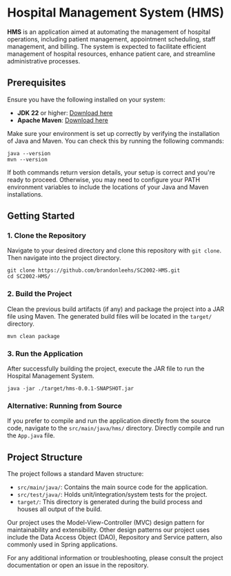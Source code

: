 # Hospital Management System (HMS)

**HMS** is an application aimed at automating the management of hospital operations, including patient management, appointment scheduling, staff management, and billing. The system is expected to facilitate efficient management of hospital resources, enhance patient care, and streamline administrative processes.

## Prerequisites

Ensure you have the following installed on your system:

- **JDK 22** or higher: [Download here](https://www.oracle.com/sg/java/technologies/downloads/)
- **Apache Maven**: [Download here](https://maven.apache.org/download.cgi)

Make sure your environment is set up correctly by verifying the installation of Java and Maven. You can check this by running the following commands:

```
java --version
mvn --version
```

If both commands return version details, your setup is correct and you're ready to proceed. Otherwise, you may need to configure your PATH environment variables to include the locations of your Java and Maven installations.

## Getting Started

### 1. Clone the Repository

Navigate to your desired directory and clone this repository with `git clone`. Then navigate into the project directory.

```
git clone https://github.com/brandonleehs/SC2002-HMS.git
cd SC2002-HMS/
```

### 2. Build the Project

Clean the previous build artifacts (if any) and package the project into a JAR file using Maven. The generated build files will be located in the `target/` directory.

```
mvn clean package
```

### 3. Run the Application

After successfully building the project, execute the JAR file to run the Hospital Management System.

```
java -jar ./target/hms-0.0.1-SNAPSHOT.jar
```

### Alternative: Running from Source

If you prefer to compile and run the application directly from the source code, navigate to the `src/main/java/hms/` directory. Directly compile and run the `App.java` file.

## Project Structure

The project follows a standard Maven structure:

- `src/main/java/`: Contains the main source code for the application.
- `src/test/java/`: Holds unit/integration/system tests for the project.
- `target/`: This directory is generated during the build process and houses all output of the build.

Our project uses the Model-View-Controller (MVC) design pattern for maintainability and extensibility. Other design patterns our project uses include the Data Access Object (DAO), Repository and Service pattern, also commonly used in Spring applications.

For any additional information or troubleshooting, please consult the project documentation or open an issue in the repository.
